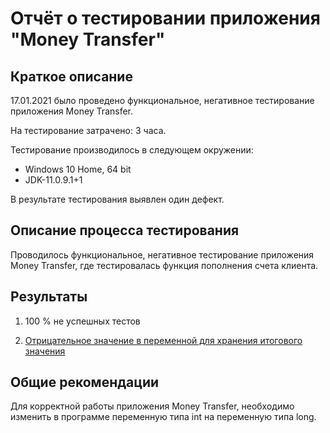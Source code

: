 # Отчёт о тестировании приложения "Money Transfer"

## Краткое описание

17.01.2021 было проведено функциональное, негативное  тестирование приложения Money Transfer.

На тестирование затрачено: 3 часа.

Тестирование производилось в следующем окружении:

* Windows 10 Home, 64 bit
* JDK-11.0.9.1+1

В результате тестирования выявлен один дефект.

## Описание процесса тестирования

Проводилось функциональное, негативное тестирование приложения Money Transfer, где тестировалась функция пополнения счета клиента. 

## Результаты

1. 100 % не успешных тестов

1.  [Отрицательное значение в переменной для хранения итогового значения](https://github.com/verakirillova/java_2_1/issues/1)

## Общие рекомендации

Для корректной работы приложения Money Transfer, необходимо изменить в программе переменную типа int на переменную типа long.


